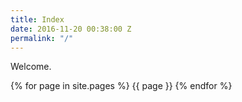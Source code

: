```yaml
---
title: Index
date: 2016-11-20 00:38:00 Z
permalink: "/"
---
```


Welcome.

{% for page in site.pages %}
  {{ page }}
{% endfor %}
